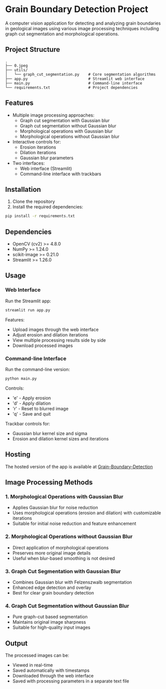 # Grain Boundary Detection Project

A computer vision application for detecting and analyzing grain boundaries in geological images using various image processing techniques including graph cut segmentation and morphological operations.

## Project Structure

```
.
├── 0.jpeg
├── utils/
│   └── graph_cut_segmentation.py    # Core segmentation algorithms
├── app.py                           # Streamlit web interface
├── main.py                          # Command-line interface
└── requirements.txt                 # Project dependencies
```

## Features

- Multiple image processing approaches:
  - Graph cut segmentation with Gaussian blur
  - Graph cut segmentation without Gaussian blur
  - Morphological operations with Gaussian blur
  - Morphological operations without Gaussian blur
- Interactive controls for:
  - Erosion iterations
  - Dilation iterations
  - Gaussian blur parameters
- Two interfaces:
  - Web interface (Streamlit)
  - Command-line interface with trackbars

## Installation

1. Clone the repository
2. Install the required dependencies:
```bash
pip install -r requirements.txt
```

## Dependencies

- OpenCV (cv2) >= 4.8.0
- NumPy >= 1.24.0
- scikit-image >= 0.21.0
- Streamlit >= 1.26.0

## Usage

### Web Interface

Run the Streamlit app:
```bash
streamlit run app.py
```

Features:
- Upload images through the web interface
- Adjust erosion and dilation iterations
- View multiple processing results side by side
- Download processed images

### Command-line Interface

Run the command-line version:
```bash
python main.py
```

Controls:
- 'e' - Apply erosion
- 'd' - Apply dilation
- 'r' - Reset to blurred image
- 'q' - Save and quit

Trackbar controls for:
- Gaussian blur kernel size and sigma
- Erosion and dilation kernel sizes and iterations

## Hosting
The hosted version of the app is available at [Grain-Boundary-Detection](https://grain-boundary.streamlit.app/)



## Image Processing Methods

### 1. Morphological Operations with Gaussian Blur
- Applies Gaussian blur for noise reduction
- Uses morphological operations (erosion and dilation) with customizable iterations
- Suitable for initial noise reduction and feature enhancement

### 2. Morphological Operations without Gaussian Blur
- Direct application of morphological operations
- Preserves more original image details
- Useful when blur-based smoothing is not desired

### 3. Graph Cut Segmentation with Gaussian Blur
- Combines Gaussian blur with Felzenszwalb segmentation
- Enhanced edge detection and overlay
- Best for clear grain boundary detection

### 4. Graph Cut Segmentation without Gaussian Blur
- Pure graph-cut based segmentation
- Maintains original image sharpness
- Suitable for high-quality input images

## Output

The processed images can be:
- Viewed in real-time
- Saved automatically with timestamps
- Downloaded through the web interface
- Saved with processing parameters in a separate text file

